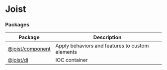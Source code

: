 # Joist

### Packages

| Package                                | Description                                     |
| -------------------------------------- | ----------------------------------------------- |
| [@joist/component](packages/component) | Apply behaviors and features to custom elements |
| [@joist/di](packages/di)               | IOC container                                   |
